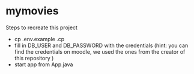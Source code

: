 # mymovies

Steps to recreate this project

* cp .env.example .cp
* fill in DB_USER and DB_PASSWORD with the credentials (hint: you can find the credentials on moodle, we used the ones from the creator of this repository )
* start app from App.java